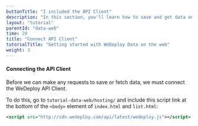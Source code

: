```yaml
---
buttonTitle: "I included the API Client"
description: "In this section, you'll learn how to save and get data on the web using the WeDeploy API Client."
layout: "tutorial"
parentId: "data-web"
time: 20
title: "Connect API Client"
tutorialTitle: "Getting started with WeDeploy Data on the web"
weight: 3
---
```


#### Connecting the API Client

Before we can make any requests to save or fetch data, we must connect the WeDeploy API Client.

To do this, go to `tutorial-data-web/hosting/` and include this script link at the bottom of the `<body>` element of `index.html` and `list.html`:

```xml
<script src="http://cdn.wedeploy.com/api/latest/wedeploy.js"></script>
```



      
